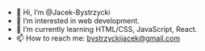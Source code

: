- 👋 Hi, I’m @Jacek-Bystrzycki
- 👀 I’m interested in web development.
- 🌱 I’m currently learning HTML/CSS, JavaScript, React.
- 📫 How to reach me: bystrzyckijacek@gmail.com

<!---
Jacek-Bystrzycki/Jacek-Bystrzycki is a ✨ special ✨ repository because its `README.md` (this file) appears on your GitHub profile.
You can click the Preview link to take a look at your changes.
--->
